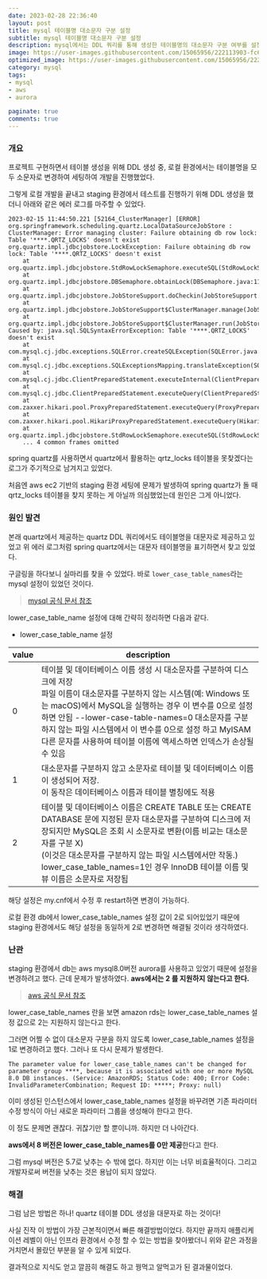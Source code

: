 ```yaml
---
date: 2023-02-28 22:36:40
layout: post
title: mysql 테이블명 대소문자 구분 설정
subtitle: mysql 테이블명 대소문자 구분 설정
description: mysql에서는 DDL 쿼리를 통해 생성한 테이블명의 대소문자 구분 여부를 설정값으로 관리하고 있다.
image: https://user-images.githubusercontent.com/15065956/222113903-fc670672-571e-4b09-82f0-05540fc2b86d.png
optimized_image: https://user-images.githubusercontent.com/15065956/222113903-fc670672-571e-4b09-82f0-05540fc2b86d.png
category: mysql
tags:
- mysql
- aws
- aurora

paginate: true
comments: true
---
```


### 개요

프로젝트 구현하면서 테이블 생성을 위해 DDL 생성 중, 로컬 환경에서는 테이블명을 모두 소문자로 변경하여 세팅하여 개발을 진행했었다.

그렇게 로컬 개발을 끝내고 staging 환경에서 테스트를 진행하기 위해 DDL 생성을 했더니 아래와 같은 에러 로그를 마주할 수 있었다.

```log
2023-02-15 11:44:50.221 [52164_ClusterManager] [ERROR] org.springframework.scheduling.quartz.LocalDataSourceJobStore : ClusterManager: Error managing cluster: Failure obtaining db row lock: Table '****.QRTZ_LOCKS' doesn't exist
org.quartz.impl.jdbcjobstore.LockException: Failure obtaining db row lock: Table '****.QRTZ_LOCKS' doesn't exist
	at org.quartz.impl.jdbcjobstore.StdRowLockSemaphore.executeSQL(StdRowLockSemaphore.java:184)
	at org.quartz.impl.jdbcjobstore.DBSemaphore.obtainLock(DBSemaphore.java:113)
	at org.quartz.impl.jdbcjobstore.JobStoreSupport.doCheckin(JobStoreSupport.java:3335)
	at org.quartz.impl.jdbcjobstore.JobStoreSupport$ClusterManager.manage(JobStoreSupport.java:3935)
	at org.quartz.impl.jdbcjobstore.JobStoreSupport$ClusterManager.run(JobStoreSupport.java:3972)
Caused by: java.sql.SQLSyntaxErrorException: Table '****.QRTZ_LOCKS' doesn't exist
	at com.mysql.cj.jdbc.exceptions.SQLError.createSQLException(SQLError.java:120)
	at com.mysql.cj.jdbc.exceptions.SQLExceptionsMapping.translateException(SQLExceptionsMapping.java:122)
	at com.mysql.cj.jdbc.ClientPreparedStatement.executeInternal(ClientPreparedStatement.java:916)
	at com.mysql.cj.jdbc.ClientPreparedStatement.executeQuery(ClientPreparedStatement.java:972)
	at com.zaxxer.hikari.pool.ProxyPreparedStatement.executeQuery(ProxyPreparedStatement.java:52)
	at com.zaxxer.hikari.pool.HikariProxyPreparedStatement.executeQuery(HikariProxyPreparedStatement.java)
	at org.quartz.impl.jdbcjobstore.StdRowLockSemaphore.executeSQL(StdRowLockSemaphore.java:123)
	... 4 common frames omitted
```

spring quartz를 사용하면서 quartz에서 활용하는 qrtz_locks 테이블을 못찾겠다는 로그가 주기적으로 남겨지고 있었다.

처음엔 aws ec2 기반의 staging 환경 세팅에 문제가 발생하여 spring quartz가 돌 때 qrtz_locks 테이블을 찾지 못하는 게 아닐까 의심했었는데
원인은 그게 아니었다.

### 원인 발견

본래 quartz에서 제공하는 quartz DDL 쿼리에서도 테이블명을 대문자로 제공하고 있었고 위 에러 로그처럼 spring quartz에서는 대문자 테이블명을 표기하면서 찾고 있었다.

구글링을 하다보니 실마리를 찾을 수 있었다. 바로 `lower_case_table_names`라는 mysql 설정이 있었던 것이다.

> [mysql 공식 문서 참조](https://dev.mysql.com/doc/refman/8.0/en/identifier-case-sensitivity.html)

lower_case_table_name 설정에 대해 간략히 정리하면 다음과 같다.

* lower_case_table_name 설정

<table>
  <thead>
    <tr>
      <th>value</th>
      <th>description</th>
    </tr>
  </thead>
  <tbody>
    <tr>
      <td>0</td>
      <td>테이블 및 데이터베이스 이름 생성 시 대소문자를 구분하여 디스크에 저장<br>파일 이름이 대소문자를 구분하지 않는 시스템(예: Windows 또는 macOS)에서 MySQL을 실행하는 경우 이 변수를 0으로 설정하면 안됨 --lower-case-table-names=0 대소문자를 구분하지 않는 파일 시스템에서 이 변수를 0으로 설정 하고 MyISAM다른 문자를 사용하여 테이블 이름에 액세스하면 인덱스가 손상될 수 있음</td>
    </tr>
    <tr>
      <td>1</td>
      <td>대소문자를 구분하지 않고 소문자로 테이블 및 데이터베이스 이름이 생성되어 저장. <br> 이 동작은 데이터베이스 이름과 테이블 별칭에도 적용</td>
    </tr>
    <tr>
      <td>2</td>
      <td>테이블 및 데이터베이스 이름은 CREATE TABLE 또는 CREATE DATABASE 문에 지정된 문자 대소문자를 구분하여 디스크에 저장되지만 MySQL은 조회 시 소문자로 변환(이름 비교는 대소문자를 구분 X)<br> (이것은 대소문자를 구분하지 않는 파일 시스템에서만 작동.)<br>lower_case_table_names=1인 경우 InnoDB 테이블 이름 및 뷰 이름은 소문자로 저장됨</td>
    </tr>
  </tbody>
</table>

해당 설정은 my.cnf에서 수정 후 restart하면 변경이 가능하다.

로컬 환경 db에서 lower_case_table_names 설정 값이 2로 되어있었기 때문에 staging 환경에서도 해당 설정을 동일하게 2로 변경하면 해결될 것이라 생각하였다.

### 난관

staging 환경에서 db는 aws mysql8.0버전 aurora를 사용하고 있었기 때문에 설정을 변경하려고 했다. 근데 문제가 발생하였다. **aws에서는 2 를 지원하지 않는다고 한다.**

> [aws 공식 문서 참조](https://docs.aws.amazon.com/ko_kr/AmazonRDS/latest/UserGuide/MySQL.KnownIssuesAndLimitations.html)

lower_case_table_names 란을 보면 amazon rds는 lower_case_table_names 설정 값으로 2는 지원하지 않는다고 한다.

그러면 어쩔 수 없이 대소문자 구분을 하지 않도록 lower_case_table_names 설정을 1로 변경하려고 했다. 그러나 또 다시 문제가 발생한다.

```log
The parameter value for lower_case_table_names can't be changed for parameter group ****, because it is associated with one or more MySQL 8.0 DB instances. (Service: AmazonRDS; Status Code: 400; Error Code: InvalidParameterCombination; Request ID: *****; Proxy: null)
```

이미 생성된 인스턴스에서 lower_case_table_names 설정을 바꾸려면 기존 파라미터 수정 방식이 아닌 새로운 파라미터 그룹을 생성해야 한다고 한다.

이 정도 문제면 괜찮다. 귀찮기만 할 뿐이니까. 하지만 더 나아간다.

**aws에서 8 버전은 lower_case_table_names를 0만 제공**한다고 한다.

그럼 mysql 버전은 5.7로 낮추는 수 밖에 없다. 하지만 이는 너무 비효율적이다. 그리고 개발자로써 버전을 낮추는 것은 용납이 되지 않았다.

### 해결

그럼 남은 방법은 하나! quartz 테이블 DDL 생성을 대문자로 하는 것이다!

사실 진작 이 방법이 가장 근본적이면서 빠른 해결방법이었다. 하지만 끝까지 애플리케이션 레벨이 아닌 인프라 환경에서 수정 할 수 있는 방법을 찾아봤더니 위와 같은 과정을 거치면서 몰랐던 부분을 알 수 있게 되었다.

결과적으로 지식도 얻고 깔끔히 해결도 하고 꿩먹고 알먹고가 된 결과물이었다.







